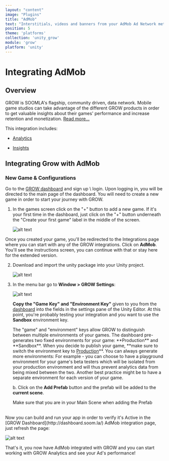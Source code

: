 ```yaml
---
layout: "content"
image: "Plugins"
title: "AdMob"
text: "Interstitials, videos and banners from your AdMob Ad Network metrics on the GROW dashboard. GROW will automatically collect information about your game's Ads performance."
position: 5
theme: 'platforms'
collection: 'unity_grow'
module: 'grow'
platform: 'unity'
---
```


# Integrating AdMob

## Overview

GROW is SOOMLA's flagship, community driven, data network. Mobile game studios can take advantage of the different GROW products in order to get valuable insights about their games' performance and increase retention and monetization. [Read more...](/university/articles/Grow_About)

This integration includes:

- [Analytics](/university/articles/Grow_Analytics)

- [Insights](/unity/Grow_Insights)

## Integrating Grow with AdMob

### New Game & Configurations

Go to the [GROW dashboard](http://dashboard.soom.la) and sign up \ login. Upon logging in, you will be directed to the main page of the dashboard. You will need to create a new game in order to start your journey with GROW.

1. In the games screen click on the "+" button to add a new game. If it's your first time in the dashboard, just click on the "+" button underneath the "Create your first game" label in the middle of the screen.

	  ![alt text](/img/tutorial_img/unity_grow/addNewApp.png "Add new app")

 Once you created your game, you'll be redirected to the Integrations page where you can start with any of the GROW integrations. Click on **AdMob**. You'll see the instructions screen, you can continue with that or stay here for the extended version.  

2. Download and import the unity package into your Unity project.

	![alt text](/img/tutorial_img/unity_grow/importHighway.png "import")

3. In the menu bar go to **Window > GROW Settings**:

	![alt text](/img/tutorial_img/unity_grow/soomlaSettingsStoreAndHighway.png "GROW Settings")

	**Copy the "Game Key" and "Environment Key"** given to you from the [dashboard](http://dashboard.soom.la) into the fields in the settings pane of the Unity Editor. At this point, you're probably testing your integration and you want to use the **Sandbox** environment key.

	<div class="info-box">The "game" and "environment" keys allow GROW to distinguish between multiple environments of your games. The dashboard pre-generates two fixed environments for your game: **Production** and **Sandbox**. When you decide to publish your game, **make sure to switch the environment key to <u>Production</u>**.  You can always generate more environments:  For example - you can choose to have a playground environment for your game's beta testers which will be isolated from your production environment and will thus prevent analytics data from being mixed between the two.  Another best practice might be to have a separate environment for each version of your game.</div>

	b. Click on the **Add Prefab** button and the prefab will be added to the **current scene**.
	<div class="info-box"> Make sure that you are in your Main Scene when adding the Prefab </div>


<br/>
Now you can build and run your app in order to verify it's Active in the [GROW Dashboard](http://dashboard.soom.la/) AdMob integration page, just refresh the page:

![alt text](/img/tutorial_img/unity_grow/ActiveIntegration_AdMob.png "AdMob Integration")

That's it, you now have AdMob integrated with GROW and you can start working with GROW Analytics and see your Ad's performance!
